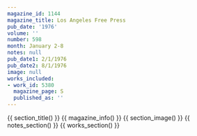```yaml
---
magazine_id: 1144
magazine_title: Los Angeles Free Press
pub_date: '1976'
volume: ''
number: 598
month: January 2-8
notes: null
pub_date1: 2/1/1976
pub_date2: 8/1/1976
image: null
works_included:
- work_id: 5380
  magazine_page: S
  published_as: ''
---
```


{{ section_title() }}
{{ magazine_info() }}
{{ section_image() }}
{{ notes_section() }}
{{ works_section() }}
